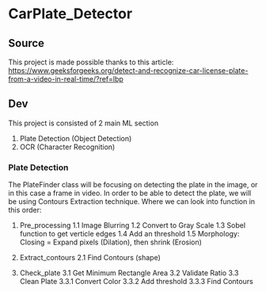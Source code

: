 # CarPlate_Detector
## Source
This project is made possible thanks to this article: https://www.geeksforgeeks.org/detect-and-recognize-car-license-plate-from-a-video-in-real-time/?ref=lbp

## Dev

This project is consisted of 2 main ML section
1. Plate Detection (Object Detection)
2. OCR (Character Recognition)

### Plate Detection
The PlateFinder class will be focusing on detecting the plate in the image, or in this case a frame in video. In order to be able to detect the plate, we will be using Contours Extraction technique.
Where we can look into function in this order:
1. Pre_processing
1.1 Image Blurring
1.2 Convert to Gray Scale
1.3 Sobel function to get verticle edges
1.4 Add an threshold
1.5 Morphology: Closing = Expand pixels (Dilation), then shrink (Erosion)

2. Extract_contours
2.1 Find Contours (shape)

3. Check_plate
3.1 Get Minimum Rectangle Area
3.2 Validate Ratio
3.3 Clean Plate
  3.3.1 Convert Color
  3.3.2 Add threshold
  3.3.3 Find Contours